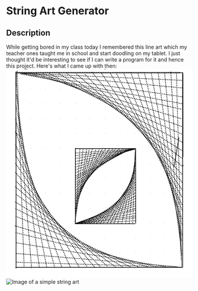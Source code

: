 # String Art Generator

## Description

While getting bored in my class today I remembered this line art which my teacher ones taught me in school and start doodling on my tablet. I just thought it'd be interesting to see if I can write a program for it and hence this project. Here's what I came up with then:
![Image of a simple string art.](images/doogle.jpg)
<img src="images/doodle.jpg" alt="Image of a simple string art" width="400" height="300">
